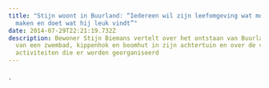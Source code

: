 ```yaml
---
title: "Stijn woont in Buurland: “Iedereen wil zijn leefomgeving wat mooier
  maken en doet wat hij leuk vindt”"
date: 2014-07-29T22:21:19.732Z
description: Bewoner Stijn Biemans vertelt over het ontstaan van Buurland, delen
  van een zwembad, kippenhok en boomhut in zijn achtertuin en over de vele
  activiteiten die er worden georganiseerd
---
```



```

`